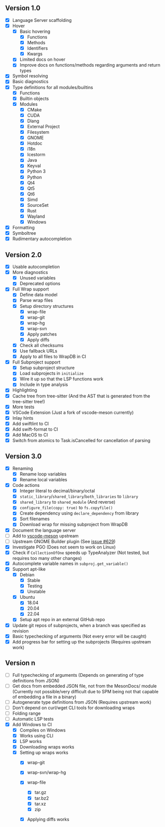 ## Version 1.0
- [x] Language Server scaffolding
- [x] Hover
  - [x] Basic hovering
    - [x] Functions
    - [x] Methods
    - [x] Identifiers
    - [x] Kwargs
  - [x] Limited docs on hover
  - [x] Improve docs on functions/methods regarding arguments and return types
- [x] Symbol resolving
- [x] Basic diagnostics
- [x] Type definitions for all modules/builtins
  - [x] Functions
  - [x] Builtin objects
  - [x] Modules
    - [x] CMake
    - [x] CUDA
    - [x] Dlang
    - [x] External Project
    - [x] Filesystem
    - [x] GNOME
    - [x] Hotdoc
    - [x] i18n
    - [x] Icestorm
    - [x] Java
    - [x] Keyval
    - [x] Python 3
    - [x] Python
    - [x] Qt4
    - [x] Qt5
    - [x] Qt6
    - [x] Simd
    - [x] SourceSet
    - [x] Rust
    - [x] Wayland
    - [x] Windows
- [x] Formatting
- [x] Symboltree
- [x] Rudimentary autocompletion
## Version 2.0
- [x] Usable autocompletion
- [x] More diagnostics
  - [x] Unused variables
  - [x] Deprecated options
- [x] Full Wrap support
  - [x] Define data model
  - [x] Parse wrap files
  - [x] Setup directory structures
    - [x] wrap-file
    - [x] wrap-git
    - [x] wrap-hg
    - [x] wrap-svn
    - [x] Apply patches
    - [x] Apply diffs
  - [x] Check all checksums
  - [x] Use fallback URLs
  - [x] Apply to all files to WrapDB in CI
- [x] Full Subproject support
  - [x] Setup subproject structure
  - [x] Load subprojects in `initialize`
  - [x] Wire it up so that the LSP functions work
  - [x] Include in type analysis
- [x] Highlighting
- [x] Cache tree from tree-sitter (And the AST that is generated from the tree-sitter tree!)
- [x] More tests
- [x] VSCode Extension (Just a fork of vscode-meson currently)
- [x] Inlay hints
- [x] Add swiftlint to CI
- [x] Add swift-format to CI
- [x] Add MacOS to CI
- [x] Switch from atomics to Task.isCancelled for cancellation of parsing
## Version 3.0
- [x] Renaming
  - [x] Rename loop variables
  - [x] Rename local variables
- [x] Code actions
  - [x] Integer literal to decimal/binary/octal
  - [x] `static_library`/`shared_library`/`both_libraries` to `library`
  - [x] `shared_library` to `shared_module` (And reverse)
  - [x] `configure_file(copy: true)` to `fs.copyfile()`
  - [x] Create dependency using `declare_dependency` from library
  - [x] Sort filenames
  - [x] Download wrap for missing subproject from WrapDB
- [x] Document the language server
- [ ] Add to [vscode-meson](https://github.com/mesonbuild/vscode-meson/pull/123) upstream
- [ ] Upstream GNOME Builder plugin (See [issue #629](https://gitlab.gnome.org/GNOME/gnome-builder/-/issues/629))
- [x] Investigate PGO (Does not seem to work on Linux)
- [x] Check if `CollectionOfOne` speeds up TypeAnalyzer (Not tested, but requires too many other changes)
- [x] Autocomplete variable names in `subproj.get_variable()`
- [x] Support apt-like
  - [x] Debian
    - [x] Stable
    - [x] Testing
    - [x] Unstable
  - [x] Ubuntu
    - [x] 18.04
    - [x] 20.04
    - [x] 22.04
  - [x] Setup apt repo in an external GitHub repo
- [x] Update git repos of subprojects, when a branch was specified as revision
- [x] Basic typechecking of arguments (Not every error will be caught)
- [x] Add progress bar for setting up the subprojects (Requires upstream work)
## Version n
- [ ] Full typechecking of arguments (Depends on generating of type definitions from JSON)
- [ ] Get docs from embedded JSON file, not from the MesonDocs/ module (Currently not possible/very difficult due to SPM being not that capable of embedding a file in a binary)
- [ ] Autogenerate type definitions from JSON (Requires upstream work)
- [ ] Don't depend on curl/wget CLI tools for downloading wraps
- [ ] Folding range
- [ ] Automatic LSP tests
- [x] Add Windows to CI
  - [x] Compiles on Windows
  - [x] Works using CLI
  - [x] LSP works
  - [x] Downloading wraps works
  - [x] Setting up wraps works
    - [x] wrap-git
    - [x] wrap-svn/wrap-hg
    - [x] wrap-file
      - [x] tar.gz
      - [x] tar.bz2
      - [x] tar.xz
      - [x] zip
    - [x] Applying diffs works

